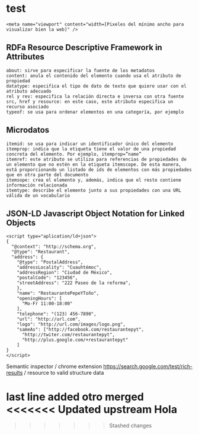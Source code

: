 # test

```
<meta name="viewport" content="width=[Pixeles del mínimo ancho para visualizar bien la web]" />
```

## RDFa Resource Descriptive Framework in Attributes

```
about: sirve para especificar la fuente de los metadatos
content: anula el contenido del elemento cuando usa el atributo de propiedad
datatype: especifica el tipo de dato de texto que quiere usar con el atributo adecuado
rel y rev: especifica la relación directa e inversa con otra fuente
src, href y resource: en este caso, este atributo especifica un recurso asociado
typeof: se usa para ordenar elementos en una categoría, por ejemplo
```

## Microdatos

```
itemid: se usa para indicar un identificador único del elemento
itemprop: indica que la etiqueta tiene el valor de una propiedad concreta del elemento. Por ejemplo, itemprop=”name”
itemref: este atributo se utiliza para referencias de propiedades de un elemento que no estén en la etiqueta itemscope. De esta manera, está proporcionando un listado de ids de elementos con más propiedades que en otra parte del documento
itemsope: crea el elemento y, además, indica que el resto contiene información relacionada
itemtype: describe el elemento junto a sus propiedades con una URL válida de un vocabulario
```

## JSON-LD Javascript Object Notation for Linked Objects

```
<script type="aplication/ld+json">
{
  "@context": "http://schema.org",
  "@type": "Restaurant",
  "address": {
    "@type": "PostalAddress",
    "addressLocality": "Cuauhtémoc",
    "addressRegion": "Ciudad de México",
    "postalCode": "123456",
    "streetAddress": "222 Paseo de la reforma",
    },
    "name": "RestaurantePepeYToño",
    "openingHours": [
      "Mo-Fr 11:00-18:00"
    ],
    "telephone": "(123) 456-7890",
    "url": "http://url.com",
    "logo": "http://url.com/images/logo.png",
    "sameAs": ["http://facebook.com/restaurantepyt",
      "http://twiter.com/restaurantepyt",
      "http://plus.google.com/+restaurantepyt"
    ]
}
</script>
```

Semantic inspector / chrome extension
https://search.google.com/test/rich-results / resource to valid structure data

last line added
otro
merged
<<<<<<< Updated upstream
Hola
=======
>>>>>>> Stashed changes
